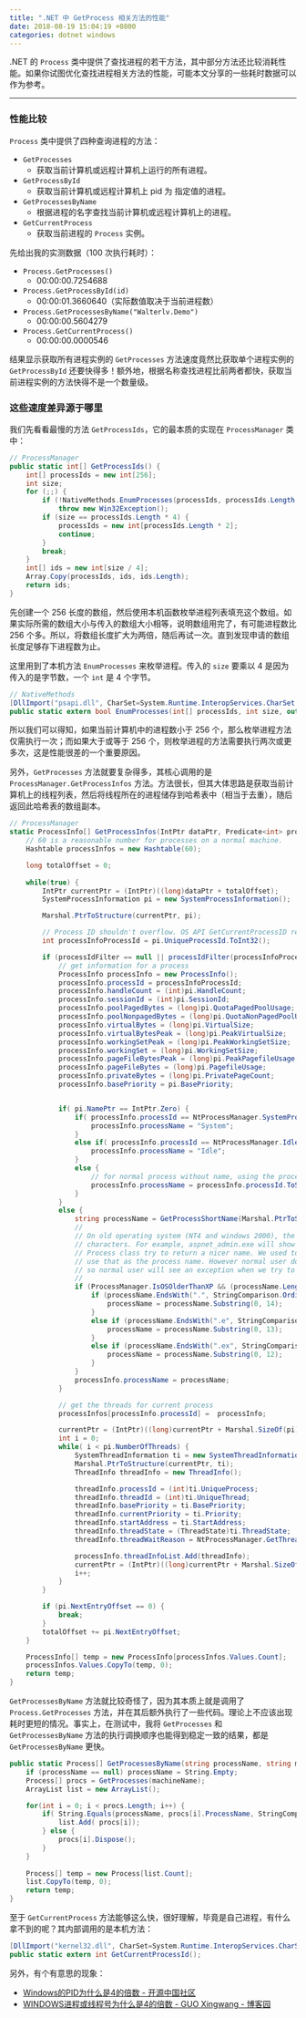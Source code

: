 ```yaml
---
title: ".NET 中 GetProcess 相关方法的性能"
date: 2018-08-19 15:04:19 +0800
categories: dotnet windows
---
```


.NET 的 `Process` 类中提供了查找进程的若干方法，其中部分方法还比较消耗性能。如果你试图优化查找进程相关方法的性能，可能本文分享的一些耗时数据可以作为参考。

---

<div id="toc"></div>

### 性能比较

`Process` 类中提供了四种查询进程的方法：

- `GetProcesses`
    - 获取当前计算机或远程计算机上运行的所有进程。
- `GetProcessById`
    - 获取当前计算机或远程计算机上 pid 为 指定值的进程。
- `GetProcessesByName`
    - 根据进程的名字查找当前计算机或远程计算机上的进程。
- `GetCurrentProcess`
    - 获取当前进程的 `Process` 实例。

先给出我的实测数据（100 次执行耗时）：

+ `Process.GetProcesses()`
    - 00:00:00.7254688
+ `Process.GetProcessById(id)`
    - 00:00:01.3660640（实际数值取决于当前进程数）
+ `Process.GetProcessesByName("Walterlv.Demo")`
    - 00:00:00.5604279
+ `Process.GetCurrentProcess()`
    - 00:00:00.0000546

结果显示获取所有进程实例的 `GetProcesses` 方法速度竟然比获取单个进程实例的 `GetProcessById` 还要快得多！额外地，根据名称查找进程比前两者都快，获取当前进程实例的方法快得不是一个数量级。

### 这些速度差异源于哪里

我们先看看最慢的方法 `GetProcessIds`，它的最本质的实现在 `ProcessManager` 类中：

```csharp
// ProcessManager
public static int[] GetProcessIds() {
    int[] processIds = new int[256];
    int size;
    for (;;) {
        if (!NativeMethods.EnumProcesses(processIds, processIds.Length * 4, out size))
            throw new Win32Exception();
        if (size == processIds.Length * 4) {
            processIds = new int[processIds.Length * 2];
            continue;
        }
        break;
    }
    int[] ids = new int[size / 4];
    Array.Copy(processIds, ids, ids.Length);
    return ids;
}
```

先创建一个 256 长度的数组，然后使用本机函数枚举进程列表填充这个数组。如果实际所需的数组大小与传入的数组大小相等，说明数组用完了，有可能进程数比 256 个多。所以，将数组长度扩大为两倍，随后再试一次。直到发现申请的数组长度足够存下进程数为止。

这里用到了本机方法 `EnumProcesses` 来枚举进程。传入的 `size` 要乘以 4 是因为传入的是字节数，一个 `int` 是 4 个字节。

```csharp
// NativeMethods
[DllImport("psapi.dll", CharSet=System.Runtime.InteropServices.CharSet.Auto, SetLastError=true)]
public static extern bool EnumProcesses(int[] processIds, int size, out int needed);
```

所以我们可以得知，如果当前计算机中的进程数小于 256 个，那么枚举进程方法仅需执行一次；而如果大于或等于 256 个，则枚举进程的方法需要执行两次或更多次，这是性能很差的一个重要原因。

另外，`GetProcesses` 方法就要复杂得多，其核心调用的是 `ProcessManager.GetProcessInfos` 方法。方法很长，但其大体思路是获取当前计算机上的线程列表，然后将线程所在的进程储存到哈希表中（相当于去重），随后返回此哈希表的数组副本。

```csharp
// ProcessManager
static ProcessInfo[] GetProcessInfos(IntPtr dataPtr, Predicate<int> processIdFilter) {
    // 60 is a reasonable number for processes on a normal machine.
    Hashtable processInfos = new Hashtable(60);

    long totalOffset = 0;
    
    while(true) {
        IntPtr currentPtr = (IntPtr)((long)dataPtr + totalOffset);
        SystemProcessInformation pi = new SystemProcessInformation();

        Marshal.PtrToStructure(currentPtr, pi);

        // Process ID shouldn't overflow. OS API GetCurrentProcessID returns DWORD.
        int processInfoProcessId = pi.UniqueProcessId.ToInt32();

        if (processIdFilter == null || processIdFilter(processInfoProcessId)) {
            // get information for a process
            ProcessInfo processInfo = new ProcessInfo();
            processInfo.processId = processInfoProcessId;
            processInfo.handleCount = (int)pi.HandleCount;
            processInfo.sessionId = (int)pi.SessionId;                
            processInfo.poolPagedBytes = (long)pi.QuotaPagedPoolUsage;;
            processInfo.poolNonpagedBytes = (long)pi.QuotaNonPagedPoolUsage;
            processInfo.virtualBytes = (long)pi.VirtualSize;
            processInfo.virtualBytesPeak = (long)pi.PeakVirtualSize;
            processInfo.workingSetPeak = (long)pi.PeakWorkingSetSize;
            processInfo.workingSet = (long)pi.WorkingSetSize;
            processInfo.pageFileBytesPeak = (long)pi.PeakPagefileUsage;
            processInfo.pageFileBytes = (long)pi.PagefileUsage;
            processInfo.privateBytes = (long)pi.PrivatePageCount;
            processInfo.basePriority = pi.BasePriority;


            if( pi.NamePtr == IntPtr.Zero) {                    
                if( processInfo.processId == NtProcessManager.SystemProcessID) {
                    processInfo.processName = "System";
                }
                else if( processInfo.processId == NtProcessManager.IdleProcessID) {
                    processInfo.processName = "Idle";
                }
                else { 
                    // for normal process without name, using the process ID. 
                    processInfo.processName = processInfo.processId.ToString(CultureInfo.InvariantCulture);
                }
            }
            else {                     
                string processName = GetProcessShortName(Marshal.PtrToStringUni(pi.NamePtr, pi.NameLength/sizeof(char)));  
                //
                // On old operating system (NT4 and windows 2000), the process name might be truncated to 15 
                // characters. For example, aspnet_admin.exe will show up in performance counter as aspnet_admin.ex.
                // Process class try to return a nicer name. We used to get the main module name for a process and 
                // use that as the process name. However normal user doesn't have access to module information, 
                // so normal user will see an exception when we try to get a truncated process name.
                //                    
                if (ProcessManager.IsOSOlderThanXP && (processName.Length == 15)) {
                    if (processName.EndsWith(".", StringComparison.OrdinalIgnoreCase)) {
                        processName = processName.Substring(0, 14);
                    }
                    else if (processName.EndsWith(".e", StringComparison.OrdinalIgnoreCase)) {
                        processName = processName.Substring(0, 13);
                    }
                    else if (processName.EndsWith(".ex", StringComparison.OrdinalIgnoreCase)) {
                        processName = processName.Substring(0, 12);
                    }
                }
                processInfo.processName = processName;                                          
            }

            // get the threads for current process
            processInfos[processInfo.processId] =  processInfo;

            currentPtr = (IntPtr)((long)currentPtr + Marshal.SizeOf(pi));
            int i = 0;
            while( i < pi.NumberOfThreads) {
                SystemThreadInformation ti = new SystemThreadInformation();
                Marshal.PtrToStructure(currentPtr, ti);                    
                ThreadInfo threadInfo = new ThreadInfo();                    

                threadInfo.processId = (int)ti.UniqueProcess;
                threadInfo.threadId = (int)ti.UniqueThread;
                threadInfo.basePriority = ti.BasePriority;
                threadInfo.currentPriority = ti.Priority;
                threadInfo.startAddress = ti.StartAddress;
                threadInfo.threadState = (ThreadState)ti.ThreadState;
                threadInfo.threadWaitReason = NtProcessManager.GetThreadWaitReason((int)ti.WaitReason);

                processInfo.threadInfoList.Add(threadInfo);
                currentPtr = (IntPtr)((long)currentPtr + Marshal.SizeOf(ti));
                i++;
            }
        }

        if (pi.NextEntryOffset == 0) {
            break;
        }
        totalOffset += pi.NextEntryOffset;
    }

    ProcessInfo[] temp = new ProcessInfo[processInfos.Values.Count];
    processInfos.Values.CopyTo(temp, 0);
    return temp;
}
```

`GetProcessesByName` 方法就比较奇怪了，因为其本质上就是调用了 `Process.GetProcesses` 方法，并在其后额外执行了一些代码。理论上不应该出现耗时更短的情况。事实上，在测试中，我将 `GetProcesses` 和 `GetProcessesByName` 方法的执行调换顺序也能得到稳定一致的结果，都是 `GetProcessesByName` 更快。

```csharp
public static Process[] GetProcessesByName(string processName, string machineName) {
    if (processName == null) processName = String.Empty;
    Process[] procs = GetProcesses(machineName);
    ArrayList list = new ArrayList();

    for(int i = 0; i < procs.Length; i++) {                
        if( String.Equals(processName, procs[i].ProcessName, StringComparison.OrdinalIgnoreCase)) {
            list.Add( procs[i]);                    
        } else {
            procs[i].Dispose();
        }
    }
    
    Process[] temp = new Process[list.Count];
    list.CopyTo(temp, 0);
    return temp;
}
```

至于 `GetCurrentProcess` 方法能够这么快，很好理解，毕竟是自己进程，有什么拿不到的呢？其内部调用的是本机方法：

```csharp
[DllImport("kernel32.dll", CharSet=System.Runtime.InteropServices.CharSet.Auto)]
public static extern int GetCurrentProcessId();
```

另外，有个有意思的现象：

- [Windows的PID为什么是4的倍数 - 开源中国社区](https://www.oschina.net/question/23734_29378)
- [WINDOWS进程或线程号为什么是4的倍数 - GUO Xingwang - 博客园](http://www.cnblogs.com/Thriving-Country/archive/2011/09/18/2180143.html)
